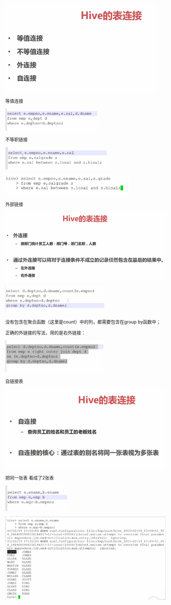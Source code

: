 ![](../md/img/ggzhangxiaochao/1298744-20180625092907700-2022205630.png)

等值连接

![](../md/img/ggzhangxiaochao/1298744-20180625093002695-1392945273.png)

不等职链接

![](../md/img/ggzhangxiaochao/1298744-20180625093141359-819621017.png)

![](../md/img/ggzhangxiaochao/1298744-20180625093207480-2047827481.png)

外部链接

![](../md/img/ggzhangxiaochao/1298744-20180625093618193-1649443136.png)

![](../md/img/ggzhangxiaochao/1298744-20180625093338963-731370462.png)

没有包含在聚合函数（这里是count）中的列，都需要包含在group by函数中；

正确的外链接的写法，用的是右外链接：

![](../md/img/ggzhangxiaochao/1298744-20180625093725443-448201683.png)

自链接表

![](../md/img/ggzhangxiaochao/1298744-20180625093950492-533709680.png)

把同一张表 看成了2张表

![](../md/img/ggzhangxiaochao/1298744-20180625094007449-1777161698.png)

![](../md/img/ggzhangxiaochao/1298744-20180625094153120-582678884.png)

